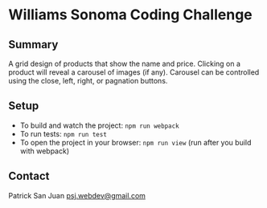 # Williams Sonoma Coding Challenge 
 
## Summary 
A grid design of products that show the name and price. Clicking on a product will reveal a carousel of images (if any). Carousel can be controlled using the close, left, right, or pagnation buttons.

## Setup
- To build and watch the project: `npm run webpack` 
- To run tests: `npm run test` 
- To open the project in your browser: `npm run view` (run after you build with webpack)  

## Contact
Patrick San Juan [psj.webdev@gmail.com](mailto:psj.webdev@gmail.com)